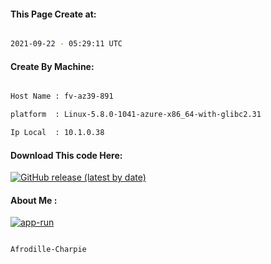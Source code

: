
   
#### This Page Create at:

```bash

2021-09-22 - 05:29:11 UTC

```

#### Create By Machine:

```bash

Host Name : fv-az39-891

platform  : Linux-5.8.0-1041-azure-x86_64-with-glibc2.31

Ip Local  : 10.1.0.38

```
#### Download This code Here:

[![GitHub release (latest by date)](https://img.shields.io/github/v/release/Afrodille-Charpie/App-Run-1?style=for-the-badge&label=Download)](https://github.com/Afrodille-Charpie/App-Run-1/releases) 

</p> 

#### About Me :

[![app-run](https://github.com/Afrodille-Charpie/App-Run-1/actions/workflows/app-run.yml/badge.svg)](https://github.com/Afrodille-Charpie/App-Run-1/actions/workflows/app-run.yml)

```bash

Afrodille-Charpie

```

